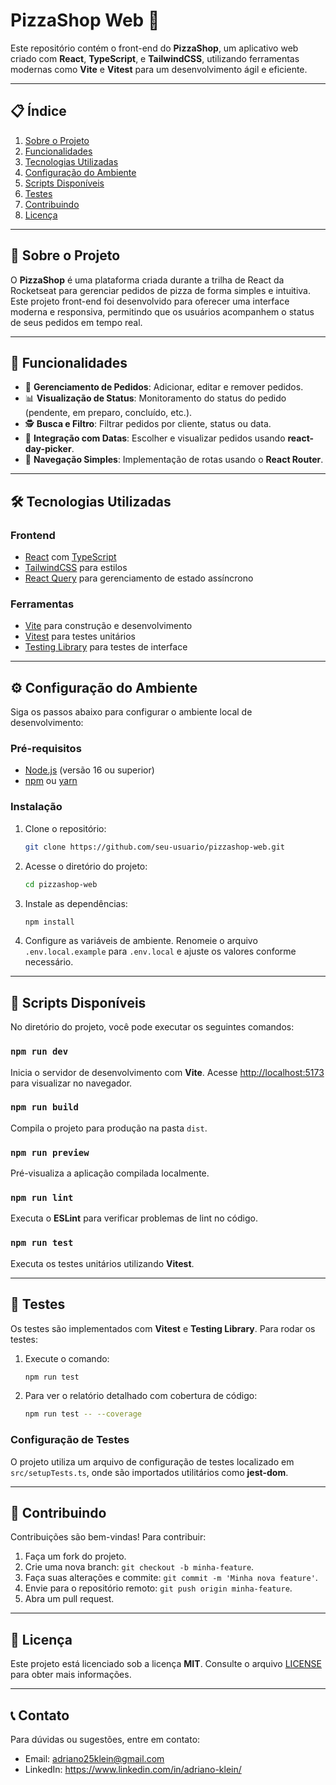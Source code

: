 # PizzaShop Web 🍕

Este repositório contém o front-end do **PizzaShop**, um aplicativo web criado com **React**, **TypeScript**, e **TailwindCSS**, utilizando ferramentas modernas como **Vite** e **Vitest** para um desenvolvimento ágil e eficiente.

---

## 📋 Índice

1. [Sobre o Projeto](#sobre-o-projeto)
2. [Funcionalidades](#funcionalidades)
3. [Tecnologias Utilizadas](#tecnologias-utilizadas)
4. [Configuração do Ambiente](#configuração-do-ambiente)
5. [Scripts Disponíveis](#scripts-disponíveis)
6. [Testes](#testes)
7. [Contribuindo](#contribuindo)
8. [Licença](#licença)

---

## 📖 Sobre o Projeto

O **PizzaShop** é uma plataforma criada durante a trilha de React da Rocketseat para gerenciar pedidos de pizza de forma simples e intuitiva. Este projeto front-end foi desenvolvido para oferecer uma interface moderna e responsiva, permitindo que os usuários acompanhem o status de seus pedidos em tempo real.

---

## 🚀 Funcionalidades

- 🛒 **Gerenciamento de Pedidos**: Adicionar, editar e remover pedidos.
- 📊 **Visualização de Status**: Monitoramento do status do pedido (pendente, em preparo, concluído, etc.).
- 🕵️ **Busca e Filtro**: Filtrar pedidos por cliente, status ou data.
- 📅 **Integração com Datas**: Escolher e visualizar pedidos usando **react-day-picker**.
- 🔗 **Navegação Simples**: Implementação de rotas usando o **React Router**.

---

## 🛠️ Tecnologias Utilizadas

### **Frontend**
- [React](https://reactjs.org/) com [TypeScript](https://www.typescriptlang.org/)
- [TailwindCSS](https://tailwindcss.com/) para estilos
- [React Query](https://tanstack.com/query/latest) para gerenciamento de estado assíncrono

### **Ferramentas**
- [Vite](https://vitejs.dev/) para construção e desenvolvimento
- [Vitest](https://vitest.dev/) para testes unitários
- [Testing Library](https://testing-library.com/) para testes de interface

---

## ⚙️ Configuração do Ambiente

Siga os passos abaixo para configurar o ambiente local de desenvolvimento:

### Pré-requisitos

- [Node.js](https://nodejs.org/) (versão 16 ou superior)
- [npm](https://www.npmjs.com/) ou [yarn](https://yarnpkg.com/)

### Instalação

1. Clone o repositório:

   ```bash
   git clone https://github.com/seu-usuario/pizzashop-web.git
   ```

2. Acesse o diretório do projeto:

   ```bash
   cd pizzashop-web
   ```

3. Instale as dependências:

   ```bash
   npm install
   ```

4. Configure as variáveis de ambiente. Renomeie o arquivo `.env.local.example` para `.env.local` e ajuste os valores conforme necessário.

---

## 📜 Scripts Disponíveis

No diretório do projeto, você pode executar os seguintes comandos:

### `npm run dev`

Inicia o servidor de desenvolvimento com **Vite**. Acesse [http://localhost:5173](http://localhost:5173) para visualizar no navegador.

### `npm run build`

Compila o projeto para produção na pasta `dist`.

### `npm run preview`

Pré-visualiza a aplicação compilada localmente.

### `npm run lint`

Executa o **ESLint** para verificar problemas de lint no código.

### `npm run test`

Executa os testes unitários utilizando **Vitest**.

---

## 🧪 Testes

Os testes são implementados com **Vitest** e **Testing Library**. Para rodar os testes:

1. Execute o comando:

   ```bash
   npm run test
   ```

2. Para ver o relatório detalhado com cobertura de código:

   ```bash
   npm run test -- --coverage
   ```

### Configuração de Testes

O projeto utiliza um arquivo de configuração de testes localizado em `src/setupTests.ts`, onde são importados utilitários como **jest-dom**.

---

## 🤝 Contribuindo

Contribuições são bem-vindas! Para contribuir:

1. Faça um fork do projeto.
2. Crie uma nova branch: `git checkout -b minha-feature`.
3. Faça suas alterações e commite: `git commit -m 'Minha nova feature'`.
4. Envie para o repositório remoto: `git push origin minha-feature`.
5. Abra um pull request.

---

## 📝 Licença

Este projeto está licenciado sob a licença **MIT**. Consulte o arquivo [LICENSE](LICENSE) para obter mais informações.

---

## 📞 Contato

Para dúvidas ou sugestões, entre em contato:

- Email: adriano25klein@gmail.com
- LinkedIn: https://www.linkedin.com/in/adriano-klein/
